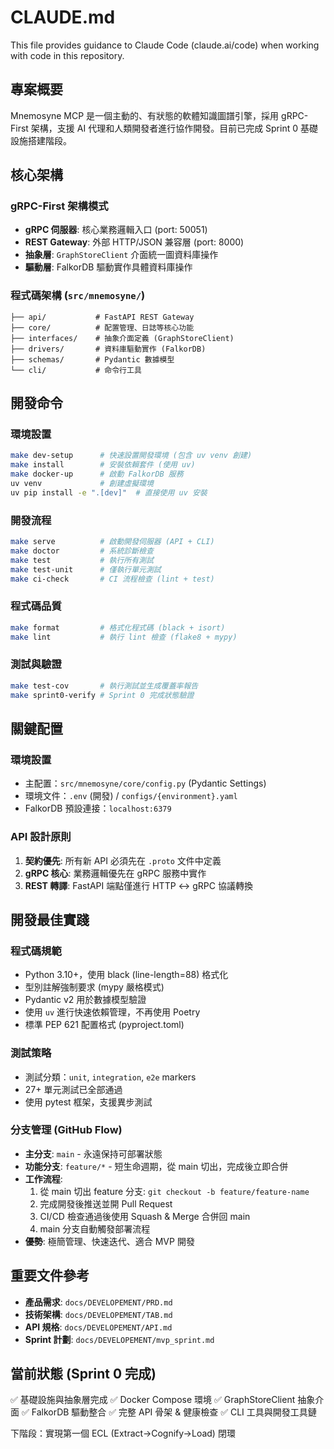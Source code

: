 # CLAUDE.md

This file provides guidance to Claude Code (claude.ai/code) when working with code in this repository.

## 專案概要

Mnemosyne MCP 是一個主動的、有狀態的軟體知識圖譜引擎，採用 gRPC-First 架構，支援 AI 代理和人類開發者進行協作開發。目前已完成 Sprint 0 基礎設施搭建階段。

## 核心架構

### gRPC-First 架構模式
- **gRPC 伺服器**: 核心業務邏輯入口 (port: 50051)
- **REST Gateway**: 外部 HTTP/JSON 兼容層 (port: 8000)
- **抽象層**: `GraphStoreClient` 介面統一圖資料庫操作
- **驅動層**: FalkorDB 驅動實作具體資料庫操作

### 程式碼架構 (`src/mnemosyne/`)
```
├── api/           # FastAPI REST Gateway
├── core/          # 配置管理、日誌等核心功能
├── interfaces/    # 抽象介面定義 (GraphStoreClient)
├── drivers/       # 資料庫驅動實作 (FalkorDB)
├── schemas/       # Pydantic 數據模型
└── cli/           # 命令行工具
```

## 開發命令

### 環境設置
```bash
make dev-setup      # 快速設置開發環境 (包含 uv venv 創建)
make install        # 安裝依賴套件 (使用 uv)
make docker-up      # 啟動 FalkorDB 服務
uv venv             # 創建虛擬環境
uv pip install -e ".[dev]"  # 直接使用 uv 安裝
```

### 開發流程
```bash
make serve          # 啟動開發伺服器 (API + CLI)
make doctor         # 系統診斷檢查
make test           # 執行所有測試
make test-unit      # 僅執行單元測試
make ci-check       # CI 流程檢查 (lint + test)
```

### 程式碼品質
```bash
make format         # 格式化程式碼 (black + isort)
make lint           # 執行 lint 檢查 (flake8 + mypy)
```

### 測試與驗證
```bash
make test-cov       # 執行測試並生成覆蓋率報告
make sprint0-verify # Sprint 0 完成狀態驗證
```

## 關鍵配置

### 環境設置
- 主配置：`src/mnemosyne/core/config.py` (Pydantic Settings)
- 環境文件：`.env` (開發) / `configs/{environment}.yaml`
- FalkorDB 預設連接：`localhost:6379`

### API 設計原則
1. **契約優先**: 所有新 API 必須先在 `.proto` 文件中定義
2. **gRPC 核心**: 業務邏輯優先在 gRPC 服務中實作
3. **REST 轉譯**: FastAPI 端點僅進行 HTTP ↔ gRPC 協議轉換

## 開發最佳實踐

### 程式碼規範
- Python 3.10+，使用 black (line-length=88) 格式化
- 型別註解強制要求 (mypy 嚴格模式)
- Pydantic v2 用於數據模型驗證
- 使用 `uv` 進行快速依賴管理，不再使用 Poetry
- 標準 PEP 621 配置格式 (pyproject.toml)

### 測試策略
- 測試分類：`unit`, `integration`, `e2e` markers
- 27+ 單元測試已全部通過
- 使用 pytest 框架，支援異步測試

### 分支管理 (GitHub Flow)
- **主分支**: `main` - 永遠保持可部署狀態
- **功能分支**: `feature/*` - 短生命週期，從 main 切出，完成後立即合併
- **工作流程**:
  1. 從 main 切出 feature 分支: `git checkout -b feature/feature-name`
  2. 完成開發後推送並開 Pull Request
  3. CI/CD 檢查通過後使用 Squash & Merge 合併回 main
  4. main 分支自動觸發部署流程
- **優勢**: 極簡管理、快速迭代、適合 MVP 開發

## 重要文件參考

- **產品需求**: `docs/DEVELOPEMENT/PRD.md`
- **技術架構**: `docs/DEVELOPEMENT/TAB.md`
- **API 規格**: `docs/DEVELOPEMENT/API.md`
- **Sprint 計劃**: `docs/DEVELOPEMENT/mvp_sprint.md`

## 當前狀態 (Sprint 0 完成)

✅ 基礎設施與抽象層完成
✅ Docker Compose 環境
✅ GraphStoreClient 抽象介面
✅ FalkorDB 驅動整合
✅ 完整 API 骨架 & 健康檢查
✅ CLI 工具與開發工具鏈

下階段：實現第一個 ECL (Extract→Cognify→Load) 閉環
